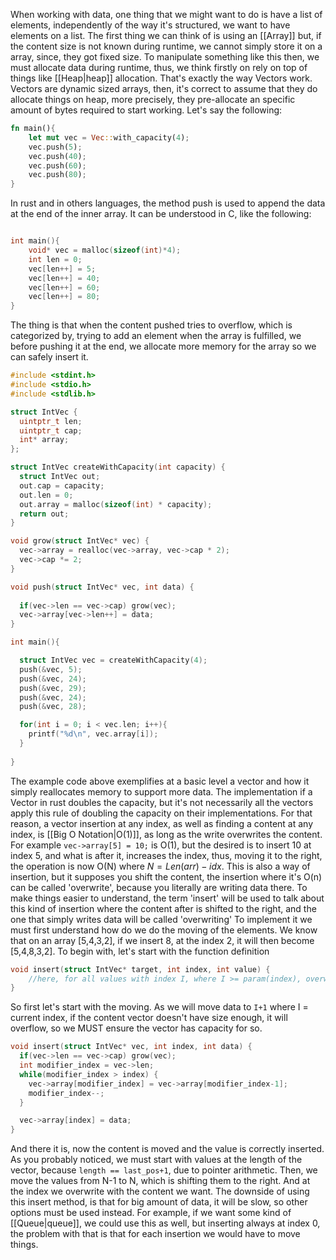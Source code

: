 When working with data, one thing that we might want to do is have a list of elements, independently of the way it's structured, we want to have elements on a list. The first thing we can think of is using an [[Array]] but, if the content size is not known during runtime, we cannot simply store it on a array, since, they got fixed size.
To manipulate something like this then, we must allocate data during runtime, thus, we think firstly on rely on top of things like [[Heap|heap]] allocation. That's exactly the way Vectors work.
Vectors are dynamic sized arrays, then, it's correct to assume that they do allocate things on heap, more precisely, they pre-allocate an specific amount of bytes required to start working.
Let's say the following: 
```rust
fn main(){
	let mut vec = Vec::with_capacity(4);
	vec.push(5);
	vec.push(40);
	vec.push(60);
	vec.push(80);	
}
``` 

In rust and in others languages, the method push is used to append the data at the end of the inner array. It can be understood in C, like the following:
```c

int main(){
	void* vec = malloc(sizeof(int)*4);
	int len = 0;
	vec[len++] = 5;
	vec[len++] = 40;
	vec[len++] = 60;
	vec[len++] = 80;
}

```
The thing is that when the content pushed tries to overflow, which is categorized by, trying to add an element when the array is fulfilled, we before pushing it at the end, we allocate more memory for the array so we can safely insert it.
```c
#include <stdint.h>
#include <stdio.h>
#include <stdlib.h>

struct IntVec {
  uintptr_t len;
  uintptr_t cap;
  int* array;
};

struct IntVec createWithCapacity(int capacity) {
  struct IntVec out;
  out.cap = capacity;
  out.len = 0;
  out.array = malloc(sizeof(int) * capacity);
  return out;
}

void grow(struct IntVec* vec) {
  vec->array = realloc(vec->array, vec->cap * 2);
  vec->cap *= 2;
}

void push(struct IntVec* vec, int data) {
  
  if(vec->len == vec->cap) grow(vec);
  vec->array[vec->len++] = data;
}

int main(){

  struct IntVec vec = createWithCapacity(4);
  push(&vec, 5);
  push(&vec, 24);
  push(&vec, 29);
  push(&vec, 24);
  push(&vec, 28);

  for(int i = 0; i < vec.len; i++){
    printf("%d\n", vec.array[i]);
  }
  
}
```

The example code above exemplifies at a basic level a vector and how it simply reallocates memory to support more data. The implementation if a Vector in rust doubles the capacity, but it's not necessarily all the vectors apply this rule of doubling the capacity on their implementations.
For that reason, a vector insertion at any index, as well as finding a content at any index, is [[Big O Notation|O(1)]], as long as the write overwrites the content.
For example `vec->array[5] = 10;` is O(1), but the desired is to insert 10 at index 5, and what is after it, increases the index, thus, moving it to the right, the operation is now O(N) where $N = Len(arr) - idx$. 
This is also a way of insertion, but it supposes you shift the content, the insertion where it's O(n) can be called 'overwrite', because you literally are writing data there. To make things easier to understand, the term 'insert' will be used to talk about this kind of insertion where the content after is shifted to the right, and the one that simply writes data will be called 'overwriting'
To implement it we must first understand how do we do the moving of the elements. We know that on an array [5,4,3,2], if we insert 8, at the index 2, it will then become [5,4,8,3,2].
To begin with, let's start with the function definition
```c
void insert(struct IntVec* target, int index, int value) {
	//here, for all values with index I, where I >= param(index), overwrite them at I+1 
}
```
So first let's start with the moving. As we will move data to `I+1` where I = current index, if the content vector doesn't have size enough, it will overflow, so we MUST ensure the vector has capacity for so. 
```c
void insert(struct IntVec* vec, int index, int data) {
  if(vec->len == vec->cap) grow(vec);
  int modifier_index = vec->len;
  while(modifier_index > index) {
    vec->array[modifier_index] = vec->array[modifier_index-1];
    modifier_index--;
  }

  vec->array[index] = data;
}
```
And there it is, now the content is moved and the value is correctly inserted.
As you probably noticed, we must start with values at the length of the vector, because `length == last_pos+1`, due to pointer arithmetic. Then, we move the values from N-1 to N, which is shifting them to the right. And at the index we overwrite with the content we want.
The downside of using this insert method, is that for big amount of data, it will be slow, so other options must be used instead. For example, if we want some kind of [[Queue|queue]], we could use this as well, but inserting always at index 0, the problem with that is that for each insertion we would have to move things.